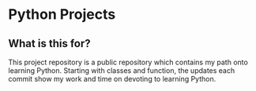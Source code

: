 # Python Projects
## What is this for?
This project repository is a public repository which contains my path onto learning Python. Starting with classes and function, the updates each commit show my work and time on devoting to learning Python.
